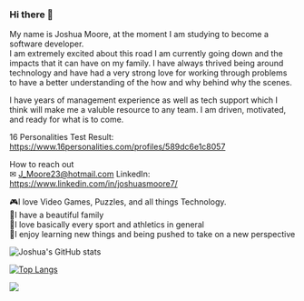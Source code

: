 ### Hi there 👋
My name is Joshua Moore, at the moment I am studying to become a software developer.<br>
I am extremely excited about this road I am currently going down and the impacts that it can have on my family.
I have always thrived being around technology and have had a very strong love for working through problems to have
a better understanding of the how and why behind why the scenes. 

I have years of management experience as well as tech support which I think will make me a valuble resource 
to any team. I am driven, motivated, and ready for what is to come. 


16 Personalities Test Result: https://www.16personalities.com/profiles/589dc6e1c8057

How to reach out <br>
✉ J_Moore23@hotmail.com
LinkedIn: https://www.linkedin.com/in/joshuasmoore7/

🎮I love Video Games, Puzzles, and all things Technology. <br>
💙I have a beautiful family<br>
🏈I love basically every sport and athletics in general <br>
📖I enjoy learning new things and being pushed to take on a new perspective


![Joshua's GitHub stats](https://github-readme-stats.vercel.app/api?username=JoshuaSMoore&theme=tokyonight&show_icons=true) <br>

[![Top Langs](https://github-readme-stats.vercel.app/api/top-langs/?username=JoshuaSMoore&layout=compact&theme=tokyonight&show_icons=true)](https://github.com/anuraghazra/github-readme-stats)

![](https://komarev.com/ghpvc/?username=JoshuaSMoore)



<!--
**JoshuaSMoore/JoshuaSMoore** is a ✨ _special_ ✨ repository because its `README.md` (this file) appears on your GitHub profile.

Here are some ideas to get you started:

- 🔭 I’m currently working on ...
- 🌱 I’m currently learning ...
- 👯 I’m looking to collaborate on ...
- 🤔 I’m looking for help with ...
- 💬 Ask me about ...
- 📫 How to reach me: ...
- 😄 Pronouns: ...
- ⚡ Fun fact: ...
-->
